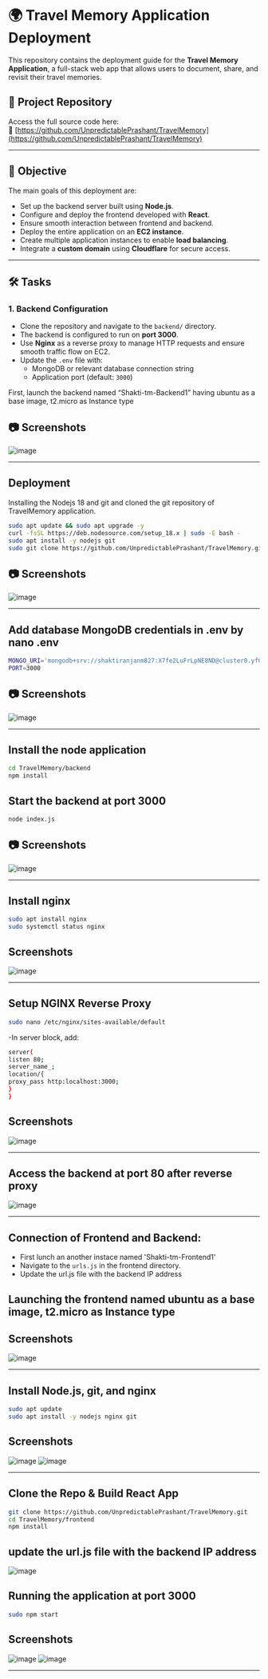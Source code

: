 # 🌍 Travel Memory Application Deployment

This repository contains the deployment guide for the **Travel Memory Application**, a full-stack web app that allows users to document, share, and revisit their travel memories.

## 📁 Project Repository

Access the full source code here:  
🔗 [https://github.com/UnpredictablePrashant/TravelMemory](https://github.com/UnpredictablePrashant/TravelMemory)

---

## 🎯 Objective

The main goals of this deployment are:

- Set up the backend server built using **Node.js**.
- Configure and deploy the frontend developed with **React**.
- Ensure smooth interaction between frontend and backend.
- Deploy the entire application on an **EC2 instance**.
- Create multiple application instances to enable **load balancing**.
- Integrate a **custom domain** using **Cloudflare** for secure access.

---

## 🛠️ Tasks

### 1. Backend Configuration

- Clone the repository and navigate to the `backend/` directory.
- The backend is configured to run on **port 3000**.
- Use **Nginx** as a reverse proxy to manage HTTP requests and ensure smooth traffic flow on EC2.
- Update the `.env` file with:
  - MongoDB or relevant database connection string
  - Application port (default: `3000`)

First, launch the backend named “Shakti-tm-Backend1”  having ubuntu as a base image, t2.micro as Instance type
## 📷 Screenshots 

![image](https://github.com/user-attachments/assets/d2c73863-8ed1-4092-8071-394c89d46ff2)


---
## Deployment

Installing the Nodejs 18 and git and cloned the git repository of TravelMemory application.

```bash
sudo apt update && sudo apt upgrade -y
curl -fsSL https://deb.nodesource.com/setup_18.x | sudo -E bash -
sudo apt install -y nodejs git
sudo git clone https://github.com/UnpredictablePrashant/TravelMemory.git
```
## 📷 Screenshots 

![image](https://github.com/user-attachments/assets/54589ef1-493d-43f8-80e8-18ac5e17fc7a)



---

## Add database MongoDB credentials in .env by nano .env
```bash
MONGO_URI='mongodb+srv://shaktiranjanm827:X7fe2LuFrLpNE8ND@cluster0.yf0dx.mongodb.net/travelmemory'
PORT=3000
```
## 📷 Screenshots 

![image](https://github.com/user-attachments/assets/94003df7-8123-431e-93b8-424a53752e79)




---
## Install the node application
```bash
cd TravelMemory/backend
npm install 
```
## Start the backend at port 3000
```bash
node index.js
```
## 📷 Screenshots 

![image](https://github.com/user-attachments/assets/8e184642-8745-4f18-a910-1edcda1ca634)


---
## Install nginx 
```bash
sudo apt install nginx
sudo systemctl status nginx 
```
## Screenshots

![image](https://github.com/user-attachments/assets/bb8d488c-0e63-4cb1-9d29-3baf406d1aef)

---

## Setup NGINX Reverse Proxy 
```bash
sudo nano /etc/nginx/sites-available/default
```
-In server block, add: 
```bash
server(
listen 80;
server_name_;
location/{
proxy_pass http:localhost:3000;
}
}
```
## Screenshots
![image](https://github.com/user-attachments/assets/c0e16823-0b20-4143-b91b-caf4fcf83ab9)

---

## Access the backend at port 80 after reverse proxy
![image](https://github.com/user-attachments/assets/40f6ffa4-6e4d-412f-a542-dd37a6494d75)

---

##  Connection of Frontend and Backend:
- First lunch an another instace named 'Shakti-tm-Frontend1'
- Navigate to the `urls.js` in the frontend directory.
- Update the url.js file with the backend IP address

## Launching the frontend named ubuntu as a base image, t2.micro as Instance type
## Screenshots
![image](https://github.com/user-attachments/assets/b3c30ccc-8d15-4962-9b1a-7690bd1e2dc7)

---

## Install Node.js, git, and nginx
```bash
sudo apt update 
sudo apt install -y nodejs nginx git
```
## Screenshots
![image](https://github.com/user-attachments/assets/83ab6a6a-1539-481e-8c5e-d5698228a5a0)
![image](https://github.com/user-attachments/assets/0dfe7838-5a5c-4239-a281-9dc765586335)

---
## Clone the Repo & Build React App
```bash
git clone https://github.com/UnpredictablePrashant/TravelMemory.git
cd TravelMemory/frontend
npm install
```

## update the url.js file with the backend IP address
![image](https://github.com/user-attachments/assets/9151d394-18f0-4b96-835c-437927ee525c)

## Running the application at port 3000 
```bash
sudo npm start   
```
## Screenshots
![image](https://github.com/user-attachments/assets/903af114-33e2-4d5d-b5a6-ff58fae70f72)
![image](https://github.com/user-attachments/assets/38159cb3-a46c-445a-a3b1-99cc0567284d)


---








